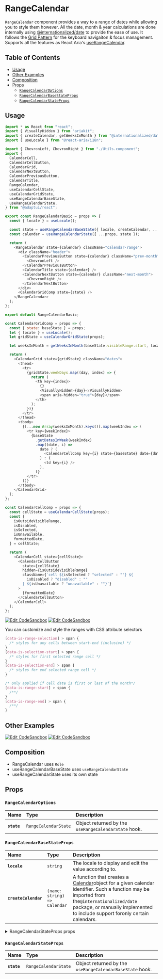 # RangeCalendar

`RangeCalendar` component provides a way to a range of dates while allowing you
to style them however. All the date, month & year calculations are done
internally using
[@internationalized/date](https://react-spectrum.adobe.com/internationalized/date/index.html)
to provide the ease of use. It follows the
[Grid Pattern](https://www.w3.org/WAI/ARIA/apg/patterns/grid/) for the keyboard
navigaiton & focus management. Supports all the features as React Aria's
[useRangeCalendar](https://react-spectrum.adobe.com/react-aria/useRangeCalendar.html#features).

## Table of Contents

- [Usage](#usage)
- [Other Examples](#other-examples)
- [Composition](#composition)
- [Props](#props)
  - [`RangeCalendarOptions`](#rangecalendaroptions)
  - [`RangeCalendarBaseStateProps`](#rangecalendarbasestateprops)
  - [`RangeCalendarStateProps`](#rangecalendarstateprops)

## Usage

```js
import * as React from "react";
import { VisuallyHidden } from "ariakit";
import { createCalendar, getWeeksInMonth } from "@internationalized/date";
import { useLocale } from "@react-aria/i18n";

import { ChevronLeft, ChevronRight } from "./Utils.component";
import {
  CalendarCell,
  CalendarCellButton,
  CalendarGrid,
  CalendarNextButton,
  CalendarPreviousButton,
  CalendarTitle,
  RangeCalendar,
  useCalendarCellState,
  useCalendarGridState,
  useRangeCalendarBaseState,
  useRangeCalendarState,
} from "@adaptui/react";

export const RangeCalendarBasic = props => {
  const { locale } = useLocale();

  const state = useRangeCalendarBaseState({ locale, createCalendar, ...props });
  const calendar = useRangeCalendarState({ ...props, state });

  return (
    <RangeCalendar state={calendar} className="calendar-range">
      <div className="header">
        <CalendarPreviousButton state={calendar} className="prev-month">
          <ChevronLeft />
        </CalendarPreviousButton>
        <CalendarTitle state={calendar} />
        <CalendarNextButton state={calendar} className="next-month">
          <ChevronRight />
        </CalendarNextButton>
      </div>
      <CalendarGridComp state={state} />
    </RangeCalendar>
  );
};

export default RangeCalendarBasic;

const CalendarGridComp = props => {
  const { state: baseState } = props;
  let { locale } = useLocale();
  let gridState = useCalendarGridState(props);

  let weeksInMonth = getWeeksInMonth(baseState.visibleRange.start, locale);

  return (
    <CalendarGrid state={gridState} className="dates">
      <thead>
        <tr>
          {gridState.weekDays.map((day, index) => {
            return (
              <th key={index}>
                {}
                <VisuallyHidden>{day}</VisuallyHidden>
                <span aria-hidden="true">{day}</span>
              </th>
            );
          })}
        </tr>
      </thead>
      <tbody>
        {[...new Array(weeksInMonth).keys()].map(weekIndex => (
          <tr key={weekIndex}>
            {baseState
              .getDatesInWeek(weekIndex)
              .map((date, i) =>
                date ? (
                  <CalendarCellComp key={i} state={baseState} date={date} />
                ) : (
                  <td key={i} />
                ),
              )}
          </tr>
        ))}
      </tbody>
    </CalendarGrid>
  );
};

const CalendarCellComp = props => {
  const cellState = useCalendarCellState(props);
  const {
    isOutsideVisibleRange,
    isDisabled,
    isSelected,
    isUnavailable,
    formattedDate,
  } = cellState;

  return (
    <CalendarCell state={cellState}>
      <CalendarCellButton
        state={cellState}
        hidden={isOutsideVisibleRange}
        className={`cell ${isSelected ? "selected" : ""} ${
          isDisabled ? "disabled" : ""
        } ${isUnavailable ? "unavailable" : ""}`}
      >
        {formattedDate}
      </CalendarCellButton>
    </CalendarCell>
  );
};
```

[![Edit CodeSandbox](https://img.shields.io/badge/RangeCalendar-Open%20On%20CodeSandbox-%230971f1?style=for-the-badge&logo=codesandbox&labelColor=151515)](https://codesandbox.io/s/32lyyq)
[![Edit CodeSandbox](https://img.shields.io/badge/RangeCalendar%20TS-Open%20On%20CodeSandbox-%230971f1?style=for-the-badge&logo=codesandbox&labelColor=151515)](https://codesandbox.io/s/hjdxin)

You can customize and style the ranges with CSS attribute selectors

```css
[data-is-range-selection] > span {
  /* styles for any cells between start-end (inclusive) */
}
[data-is-selection-start] > span {
  /* styles for first selected range cell */
}
[data-is-selection-end] > span {
  /* styles for end selected range cell */
}

/* only applied if cell date is first or last of the month*/
[data-is-range-start] > span {
  /**/
}
[data-is-range-end] > span {
  /**/
}
```

## Other Examples

[![Edit CodeSandbox](https://img.shields.io/badge/Range%20Calendar%20Styled-Open%20On%20CodeSandbox-%230971f1?style=for-the-badge&logo=codesandbox&labelColor=151515)](https://codesandbox.io/s/i9vwkx)
[![Edit CodeSandbox](https://img.shields.io/badge/Range%20Calendar%20Styled%20TS-Open%20On%20CodeSandbox-%230971f1?style=for-the-badge&logo=codesandbox&labelColor=151515)](https://codesandbox.io/s/qmjptf)

## Composition

- RangeCalendar uses `Role`
- useRangeCalendarBaseState uses `useRangeCalendarState`
- useRangeCalendarState uses its own state

## Props

### `RangeCalendarOptions`

| Name        | Type                            | Description                                          |
| :---------- | :------------------------------ | :--------------------------------------------------- |
| **`state`** | <code>RangeCalendarState</code> | Object returned by the `useRangeCalendarState` hook. |

### `RangeCalendarBaseStateProps`

| Name                 | Type                                        | Description                                                                                                                                                                                                                                                           |
| :------------------- | :------------------------------------------ | :-------------------------------------------------------------------------------------------------------------------------------------------------------------------------------------------------------------------------------------------------------------------- |
| **`locale`**         | <code>string</code>                         | The locale to display and edit the value according to.                                                                                                                                                                                                                |
| **`createCalendar`** | <code>(name: string) =&#62; Calendar</code> | A function that creates a [Calendar](../internationalized/date/Calendar.html)object for a given calendar identifier. Such a function may be imported from the`@internationalized/date` package, or manually implemented to include support foronly certain calendars. |

<details><summary>RangeCalendarStateProps props</summary>
> These props are returned by the other props You can also provide these props.

| Name                            | Type                                                         | Description                                                                                                                                 |
| :------------------------------ | :----------------------------------------------------------- | :------------------------------------------------------------------------------------------------------------------------------------------ |
| **`visibleDuration`**           | <code>DateDuration \| undefined</code>                       | The amount of days that will be displayed at once. This affects how pagination works.                                                       |
| **`allowsNonContiguousRanges`** | <code>boolean \| undefined</code>                            | When combined with `isDateUnavailable`, determines whether non-contiguous ranges,i.e. ranges containing unavailable dates, may be selected. |
| **`minValue`**                  | <code>DateValue \| undefined</code>                          | The minimum allowed date that a user may select.                                                                                            |
| **`maxValue`**                  | <code>DateValue \| undefined</code>                          | The maximum allowed date that a user may select.                                                                                            |
| **`isDateUnavailable`**         | <code>((date: DateValue) =&#62; boolean) \| undefined</code> | Callback that is called for each date of the calendar. If it returns true, then the date is unavailable.                                    |
| **`isDisabled`**                | <code>boolean \| undefined</code>                            | Whether the calendar is disabled.                                                                                                           |
| **`isReadOnly`**                | <code>boolean \| undefined</code>                            | Whether the calendar value is immutable.                                                                                                    |
| **`autoFocus`**                 | <code>boolean \| undefined</code>                            | Whether to automatically focus the calendar when it mounts.                                                                                 |
| **`focusedValue`**              | <code>DateValue \| undefined</code>                          | Controls the currently focused date within the calendar.                                                                                    |
| **`defaultFocusedValue`**       | <code>DateValue \| undefined</code>                          | The date that is focused when the calendar first mounts (uncountrolled).                                                                    |
| **`onFocusChange`**             | <code>((date: CalendarDate) =&#62; void) \| undefined</code> | Handler that is called when the focused date changes.                                                                                       |
| **`validationState`**           | <code>ValidationState \| undefined</code>                    | Whether the current selection is valid or invalid according to application logic.                                                           |
| **`errorMessage`**              | <code>ReactNode</code>                                       | An error message to display when the selected value is invalid.                                                                             |
| **`value`**                     | <code>T \| undefined</code>                                  | The current value (controlled).                                                                                                             |
| **`defaultValue`**              | <code>T \| undefined</code>                                  | The default value (uncontrolled).                                                                                                           |
| **`onChange`**                  | <code>((value: C) =&#62; void) \| undefined</code>           | Handler that is called when the value changes.                                                                                              |

</details>

### `RangeCalendarStateProps`

| Name        | Type                            | Description                                              |
| :---------- | :------------------------------ | :------------------------------------------------------- |
| **`state`** | <code>RangeCalendarState</code> | Object returned by the `useRangeCalendarBaseState` hook. |
